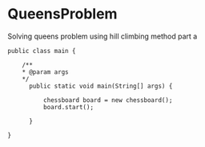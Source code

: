 # QueensProblem
Solving queens problem using hill climbing method 
part a

    public class main {
	
        /**
        * @param args
        */
	      public static void main(String[] args) {
		
		      chessboard board = new chessboard();
		      board.start();

	      }

    }


